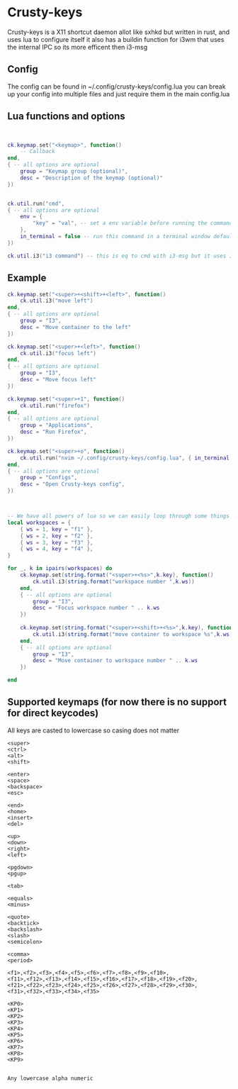 # Crusty-keys
Crusty-keys is a X11 shortcut daemon allot like sxhkd but written in rust, and uses lua to configure itself it also has a buildin function for i3wm that uses the internal IPC so its more efficent then i3-msg


## Config
The config can be found in ~/.config/crusty-keys/config.lua
you can break up your config into multiple files and just require them in the main config.lua


## Lua functions and options
```lua


ck.keymap.set("<keymap>", function() 
    -- Callback
end, 
{ -- all options are optional
    group = "Keymap group (optional)",
    desc = "Description of the keymap (optional)"
})


ck.util.run("cmd", 
{ -- all options are optional 
    env = {
        "key" = "val", -- set a env variable before running the command.
    },
    in_terminal = false -- run this command in a terminal window default is false 
})

ck.util.i3("i3 command") -- this is eq to cmd with i3-msg but it uses IPC so its a bit more efficient.


```

## Example

```lua
ck.keymap.set("<super>+<shift>+<left>", function() 
    ck.util.i3("move left") 
end, 
{ -- all options are optional
    group = "I3",
    desc = "Move container to the left"
})

ck.keymap.set("<super>+<left>", function() 
    ck.util.i3("focus left") 
end, 
{ -- all options are optional
    group = "I3",
    desc = "Move focus left"
})

ck.keymap.set("<super>+1", function() 
    ck.util.run("firefox") 
end, 
{ -- all options are optional
    group = "Applications",
    desc = "Run Firefox",
})

ck.keymap.set("<super>+o", function() 
    ck.util.run("nvim ~/.config/crusty-keys/config.lua", { in_terminal = true }) 
end, 
{ -- all options are optional
    group = "Configs",
    desc = "Open Crusty-keys config",
})



-- We have all powers of lua so we can easily loop through some things
local workspaces = {
    { ws = 1, key = "f1" }, 
    { ws = 2, key = "f2" }, 
    { ws = 3, key = "f3" }, 
    { ws = 4, key = "f4" }, 
}

for _, k in ipairs(workspaces) do 
    ck.keymap.set(string.format("<super>+<%s>",k.key), function() 
        ck.util.i3(string.format("workspace number ",k.ws)) 
    end, 
    { -- all options are optional
        group = "I3",
        desc = "Focus workspace number " .. k.ws
    })
    
    ck.keymap.set(string.format("<super>+<shift>+<%s>",k.key), function() 
        ck.util.i3(string.format("move container to workspace %s",k.ws)) 
    end, 
    { -- all options are optional
        group = "I3",
        desc = "Move container to workspace number " .. k.ws
    })

end


```


## Supported keymaps (for now there is no support for direct keycodes)
All keys are casted to lowercase so casing does not matter 

```
<super>
<ctrl>
<alt>
<shift>

<enter>
<space>
<backspace>
<esc>

<end>
<home>
<insert>
<del>

<up>
<down>
<right>
<left>

<pgdown>
<pgup>

<tab>

<equals>
<minus>

<quote>
<backtick>
<backslash>
<slash>
<semicolon>

<comma>
<period>

<f1>,<f2>,<f3>,<f4>,<f5>,<f6>,<f7>,<f8>,<f9>,<f10>,
<f11>,<f12>,<f13>,<f14>,<f15>,<f16>,<f17>,<f18>,<f19>,<f20>,
<f21>,<f22>,<f23>,<f24>,<f25>,<f26>,<f27>,<f28>,<f29>,<f30>,
<f31>,<f32>,<f33>,<f34>,<f35>

<KP0>
<KP1>
<KP2>
<KP3>
<KP4>
<KP5>
<KP6>
<KP7>
<KP8>
<KP9>


Any lowercase alpha numeric 

```
